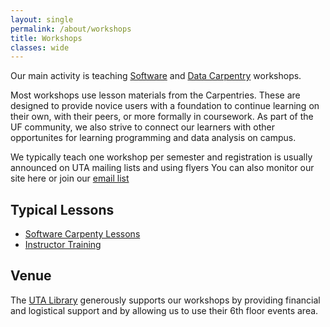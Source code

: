```yaml
---
layout: single
permalink: /about/workshops
title: Workshops
classes: wide
---
```


Our main activity is teaching [Software](https://software-carpentry.org/) and [Data Carpentry](http://www.datacarpentry.org/) workshops. 

<!--The cost for these 2-day workshops is $46 (as of 2018), of which about $30 goes towards food and drink (lunch and breaks). The rest is used for organizational logistics and the occasional [travel award]({{ site.baseurl }}/awards/). Our instructors, workshop members, and board all serve on a volunteer basis.-->

Most workshops use lesson materials from the Carpentries. These are designed to
provide novice users with a foundation to continue learning on their own,
with their peers, or more formally in coursework. As part of the UF community, 
we also strive to connect our learners with other opportunites for learning 
programming and data analysis on campus.

We typically teach one workshop per semester and registration is 
usually announced on UTA mailing lists and using flyers You can 
also monitor our site here or join our [email list](https://groups.google.com/forum/#!forum/uta-carpentries)

## Typical Lessons

* [Software Carpenty Lessons](https://software-carpentry.org/lessons/)
* [Instructor Training](https://carpentries.github.io/instructor-training/)

## Venue

The [UTA Library](https://library.uta.edu/) generously supports
our workshops by providing financial and logistical support and by allowing 
us to use their 6th floor events area.
